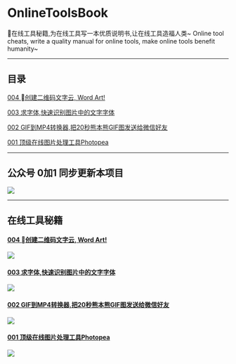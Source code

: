 # OnlineToolsBook

🌈在线工具秘籍,为在线工具写一本优质说明书,让在线工具造福人类~ Online tool cheats, write a quality manual for online tools, make online tools benefit humanity~


---

## 目录

[004 创建二维码文字云, Word Art!](https://www.v2fy.com/p/word-art/)

[003 求字体,快速识别图片中的文字字体](https://www.v2fy.com/p/qiuziti/)

[002 GIF到MP4转换器,把20秒熊本熊GIF图发送给微信好友](https://www.v2fy.com/p/gif-to-mp4/)

[001 顶级在线图片处理工具Photopea](https://www.v2fy.com/p/photopea/)


---

## 公众号 0加1 同步更新本项目

![](https://user-images.githubusercontent.com/15868458/73356546-94321980-42d5-11ea-94cc-a8f60e0e1985.gif)



---
## 在线工具秘籍

#### [004 创建二维码文字云, Word Art!](https://www.v2fy.com/p/word-art/)

![](https://user-images.githubusercontent.com/15868458/73535907-a8098700-445f-11ea-94f2-5d5ce89bbb74.gif)

#### [003 求字体,快速识别图片中的文字字体](https://www.v2fy.com/p/qiuziti/)

![](https://user-images.githubusercontent.com/15868458/73504194-8382c000-4409-11ea-93ff-b71107dc8bdf.gif)

 #### [002 GIF到MP4转换器,把20秒熊本熊GIF图发送给微信好友](https://www.v2fy.com/p/gif-to-mp4/)

![](https://user-images.githubusercontent.com/15868458/73356545-93998300-42d5-11ea-8ffa-12bc1c419436.gif)


#### [001 顶级在线图片处理工具Photopea](https://www.v2fy.com/p/photopea/)

![](https://user-images.githubusercontent.com/15868458/73324183-0c242380-4285-11ea-855d-b2235af6d97a.gif)


